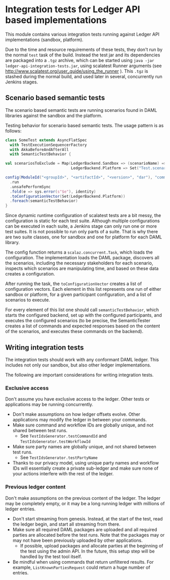 # Integration tests for Ledger API based implementations

This module contains various integration tests running against Ledger
API implementations (sandbox, platform).

Due to the time and resource requirements of these tests, they don't
run by the normal `test` task of the build. Instead the test jar and
its dependencies are packaged into a `.tgz` archive, which can be
started using `java -jar ledger-api-integration-tests.jar`, using
scalatest Runner arguments (see
http://www.scalatest.org/user_guide/using_the_runner ). This `.tgz` is
stashed during the normal build, and used later in several,
concurrently run Jenkins stages.

## Scenario based semantic tests

The scenario based semantic tests are running scenarios found in DAML
libraries against the sandbox and the platform.

Testing behavior for scenario based semantic tests. The usage pattern is as follows:

```scala
class SomeTest extends AsyncFlatSpec
  with TestExecutionSequencerFactory
  with AkkaBeforeAndAfterAll
  with SemanticTestBehavior {

val scenariosToExclude = Map(LedgerBackend.Sandbox => (scenarioName) => true,
                             LedgerBackend.Platform => Set("Test.scenario"))

config(ModuleId("<groupId>", "<artifactId>", "<version>", "dar"), "committer", scenariosToExclude)
  .run
  .unsafePerformSync
  .fold(e => sys.error(s"$e"), identity)
  .toConfigurationVector(Set(LedgerBackend.Platform))
  .foreach(semanticTestBehavior)
}
```

Since dynamic runtime configuration of scalatest tests are a bit
messy, the configuration is static for each test suite. Although
multiple configurations can be executed in each suite, a Jenkins stage
can only run one or more test suites. It is not possible to run only
parts of a suite. That is why there are two suite classes, one for
sandbox and one for platform for each DAML library.

The config function returns a `scalaz.concurrent.Task`, which loads
the configuration. The implementation loads the DAML package,
discovers all the scenarios, including the necessary stakeholders for
each scenario, inspects which scenarios are manipulating time, and
based on these data creates a configuration.

After running the task, the `toConfigurationVector` creates a list of
configuration vectors. Each element in this list represents one run of
either sandbox or platform, for a given participant configuration, and
a list of scenarios to execute.

For every element of this list one should call `semanticTestBehavior`,
which starts the configured backend, set up with the configured
participants, and executes the configured scenarios (to be precise,
the SemanticTester creates a list of commands and expected responses
based on the content of the scenarios, and executes these commands on
the backend).

## Writing integration tests

The integration tests should work with any conformant DAML ledger.
This includes not only our sandbox, but also other ledger implementations.

The following are important considerations for writing integration tests. 


### Exclusive access

Don't assume you have exclusive access to the ledger.
Other tests or applications may be running concurrently.

* Don't make assumptions on how ledger offsets evolve.
  Other applications may modify the ledger in between your commands.
* Make sure command and workflow IDs are globally unique,
  and not shared between test runs.
  * See `TestIdsGenerator.testCommandId` and `TestIdsGenerator.testWorkflowId`
* Make sure party names are globally unique,
  and not shared between test runs.
  * See `TestIdsGenerator.testPartyName`
* Thanks to our privacy model, using unique party names and workflow IDs
  will essentially create a private sub-ledger and make sure none of your actions interfere with the rest of the ledger.

### Previous ledger content

Don't make assumptions on the previous content of the ledger.
The ledger may be completely empty, or it may be a long running ledger with millions of ledger entries.

* Don't start streaming from genesis.
  Instead, at the start of the test, read the ledger begin,
  and start all streaming from there.
* Make sure all required DAML packages are uploaded
  and all required parties are allocated before the test runs.
  Note that the packages may or may not have been previously uploaded by other applications.
  * If possible, upload packages and allocate parties at the beginning of the test using the admin API.
    In the future, this setup step will be handled by the test tool itself.
* Be mindful when using commands that return unfiltered results.
  For example, `ListKnownPartiesRequest` could return a huge number of entries.
